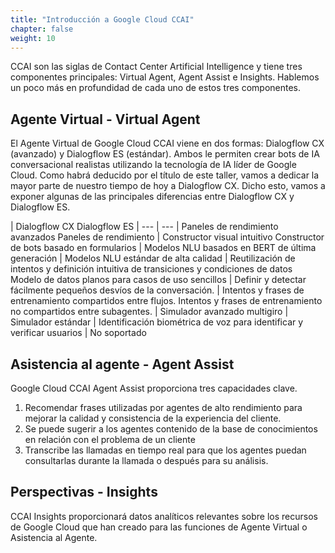 ```yaml
---
title: "Introducción a Google Cloud CCAI"
chapter: false
weight: 10
---
```


CCAI son las siglas de Contact Center Artificial Intelligence y tiene tres componentes principales: Virtual Agent, Agent Assist e Insights. Hablemos un poco más en profundidad de cada uno de estos tres componentes. 

## Agente Virtual - Virtual Agent
El Agente Virtual de Google Cloud CCAI viene en dos formas: Dialogflow CX (avanzado) y Dialogflow ES (estándar). Ambos le permiten crear bots de IA conversacional realistas utilizando la tecnología de IA líder de Google Cloud. Como habrá deducido por el título de este taller, vamos a dedicar la mayor parte de nuestro tiempo de hoy a Dialogflow CX. Dicho esto, vamos a exponer algunas de las principales diferencias entre Dialogflow CX y Dialogflow ES. 

| Dialogflow CX Dialogflow ES
| --- | ---
| Paneles de rendimiento avanzados Paneles de rendimiento
| Constructor visual intuitivo Constructor de bots basado en formularios
| Modelos NLU basados en BERT de última generación | Modelos NLU estándar de alta calidad
| Reutilización de intentos y definición intuitiva de transiciones y condiciones de datos Modelo de datos planos para casos de uso sencillos
| Definir y detectar fácilmente pequeños desvíos de la conversación.
| Intentos y frases de entrenamiento compartidos entre flujos. Intentos y frases de entrenamiento no compartidos entre subagentes.
| Simulador avanzado multigiro | Simulador estándar
| Identificación biométrica de voz para identificar y verificar usuarios | No soportado

## Asistencia al agente - Agent Assist 
Google Cloud CCAI Agent Assist proporciona tres capacidades clave. 
1. Recomendar frases utilizadas por agentes de alto rendimiento para mejorar la calidad y consistencia de la experiencia del cliente.
2. Se puede sugerir a los agentes contenido de la base de conocimientos en relación con el problema de un cliente
3. Transcribe las llamadas en tiempo real para que los agentes puedan consultarlas durante la llamada o después para su análisis.

## Perspectivas - Insights
CCAI Insights proporcionará datos analíticos relevantes sobre los recursos de Google Cloud que han creado para las funciones de Agente Virtual o Asistencia al Agente.